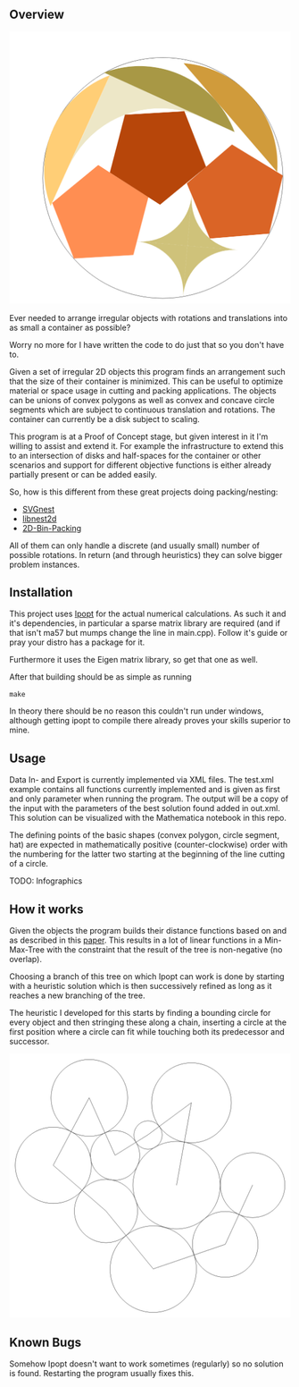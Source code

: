 Overview
--------

![Packing](https://github.com/Athlici/Packing/blob/master/Packing.png)

Ever needed to arrange irregular objects with rotations and translations into as small a container as possible?

Worry no more for I have written the code to do just that so you don't have to.

Given a set of irregular 2D objects this program finds an arrangement such that the size of their container is minimized. This can be useful to optimize material or space usage in cutting and packing applications.
The objects can be unions of convex polygons as well as convex and concave circle segments which are subject to continuous translation and rotations.
The container can currently be a disk subject to scaling.

This program is at a Proof of Concept stage, but given interest in it I'm willing to assist and extend it. For example the infrastructure to extend this to an intersection of disks and half-spaces for the container or other scenarios and support for different objective functions is either already partially present or can be added easily.

So, how is this different from these great projects doing packing/nesting:

* [SVGnest](https://github.com/Jack000/SVGnest)
* [libnest2d](https://github.com/tamasmeszaros/libnest2d)
* [2D-Bin-Packing](https://github.com/mses-bly/2D-Bin-Packing)

All of them can only handle a discrete (and usually small) number of possible rotations. In return (and through heuristics) they can solve bigger problem instances.

Installation
------------
This project uses [Ipopt](https://projects.coin-or.org/Ipopt) for the actual numerical calculations. As such it and it's dependencies, in particular a sparse matrix library are required (and if that isn't ma57 but mumps change the line in main.cpp). Follow it's guide or pray your distro has a package for it.

Furthermore it uses the Eigen matrix library, so get that one as well.

After that building should be as simple as running

    make

In theory there should be no reason this couldn't run under windows, although getting ipopt to compile there already proves your skills superior to mine.

Usage
-----
Data In- and Export is currently implemented via XML files. The test.xml example contains all functions currently implemented and is given as first and only parameter when running the program. The output will be a copy of the input with the parameters of the best solution found added in out.xml. This solution can be visualized with the Mathematica notebook in this repo.

The defining points of the basic shapes (convex polygon, circle segment, hat) are expected in mathematically positive (counter-clockwise) order with the numbering for the latter two starting at the beginning of the line cutting of a circle.

TODO: Infographics

How it works
------------

Given the objects the program builds their distance functions based on and as described in this [paper](https://pdfs.semanticscholar.org/8c7b/92a7379af4c87b4cd5900745d48d62fbd954.pdf). This results in a lot of linear functions in a Min-Max-Tree with the constraint that the result of the tree is non-negative (no overlap).

Choosing a branch of this tree on which Ipopt can work is done by starting with a heuristic solution which is then successively refined as long as it reaches a new branching of the tree.

The heuristic I developed for this starts by finding a bounding circle for every object and then stringing these along a chain, inserting a circle at the first position where a circle can fit while touching both its predecessor and successor.

![Circles](https://github.com/Athlici/Packing/blob/master/Circles.png)

Known Bugs
----------

Somehow Ipopt doesn't want to work sometimes (regularly) so no solution is found. Restarting the program usually fixes this.
